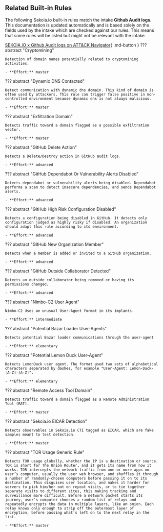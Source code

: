 ## Related Built-in Rules

The following Sekoia.io built-in rules match the intake **Github Audit logs**. This documentation is updated automatically and is based solely on the fields used by the intake which are checked against our rules. This means that some rules will be listed but might not be relevant with the intake.

[SEKOIA.IO x Github Audit logs on ATT&CK Navigator](https://mitre-attack.github.io/attack-navigator/#layerURL=https%3A%2F%2Fraw.githubusercontent.com%2FSEKOIA-IO%2Fdocumentation%2Fmain%2F_shared_content%2Foperations_center%2Fdetection%2Fgenerated%2Fattack_80de6ccb-7246-40de-bcbb-bc830118c1f9_do_not_edit_manually.json){ .md-button }
??? abstract "Cryptomining"
    
    Detection of domain names potentially related to cryptomining activities.
    
    - **Effort:** master

??? abstract "Dynamic DNS Contacted"
    
    Detect communication with dynamic dns domain. This kind of domain is often used by attackers. This rule can trigger false positive in non-controlled environment because dynamic dns is not always malicious.
    
    - **Effort:** master

??? abstract "Exfiltration Domain"
    
    Detects traffic toward a domain flagged as a possible exfiltration vector.
    
    - **Effort:** master

??? abstract "GitHub Delete Action"
    
    Detects a Delete/Destroy action in GitHub audit logs.
    
    - **Effort:** advanced

??? abstract "GitHub Dependabot Or Vulnerability Alerts Disabled"
    
    Detects dependabot or vulnerability alerts being disabled. Dependabot performs a scan to detect insecure dependencies, and sends Dependabot alerts.
    
    - **Effort:** advanced

??? abstract "GitHub High Risk Configuration Disabled"
    
    Detects a configuration being disabled in GitHub. It detects only configuration judged as highly risky if disabled. An organization should adapt this rule according to its environment.
    
    - **Effort:** advanced

??? abstract "GitHub New Organization Member"
    
    Detects when a member is added or invited to a GitHub organization.
    
    - **Effort:** advanced

??? abstract "GitHub Outside Collaborator Detected"
    
    Detects an outside collaborator being removed or having its permissions changed.
    
    - **Effort:** advanced

??? abstract "Nimbo-C2 User Agent"
    
    Nimbo-C2 Uses an unusual User-Agent format in its implants.
    
    - **Effort:** intermediate

??? abstract "Potential Bazar Loader User-Agents"
    
    Detects potential Bazar loader communications through the user-agent
    
    - **Effort:** elementary

??? abstract "Potential Lemon Duck User-Agent"
    
    Detects LemonDuck user agent. The format used two sets of alphabetical characters separated by dashes, for example "User-Agent: Lemon-Duck-[A-Z]-[A-Z]".
    
    - **Effort:** elementary

??? abstract "Remote Access Tool Domain"
    
    Detects traffic toward a domain flagged as a Remote Administration Tool (RAT).
    
    - **Effort:** master

??? abstract "Sekoia.io EICAR Detection"
    
    Detects observables in Sekoia.io CTI tagged as EICAR, which are fake samples meant to test detection.
    
    - **Effort:** master

??? abstract "TOR Usage Generic Rule"
    
    Detects TOR usage globally, whether the IP is a destination or source. TOR is short for The Onion Router, and it gets its name from how it works. TOR intercepts the network traffic from one or more apps on user’s computer, usually the user web browser, and shuffles it through a number of randomly-chosen computers before passing it on to its destination. This disguises user location, and makes it harder for servers to pick him/her out on repeat visits, or to tie together separate visits to different sites, this making tracking and surveillance more difficult. Before a network packet starts its journey, user’s computer chooses a random list of relays and repeatedly encrypts the data in multiple layers, like an onion. Each relay knows only enough to strip off the outermost layer of encryption, before passing what’s left on to the next relay in the list.
    
    - **Effort:** master
